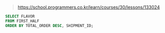 > https://school.programmers.co.kr/learn/courses/30/lessons/133024

```sql
SELECT FLAVOR
FROM FIRST_HALF
ORDER BY TOTAL_ORDER DESC, SHIPMENT_ID;
```
